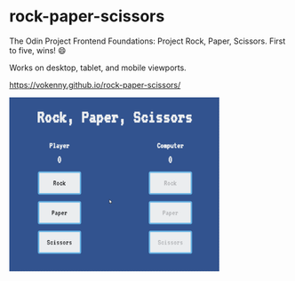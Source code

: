 # rock-paper-scissors

The Odin Project Frontend Foundations: Project Rock, Paper, Scissors. First to five, wins! 😄

Works on desktop, tablet, and mobile viewports.

https://vokenny.github.io/rock-paper-scissors/

<img src="./rock-paper-scissors-demo.gif" alt="rock paper scissors demo" width="75%" height="auto">
